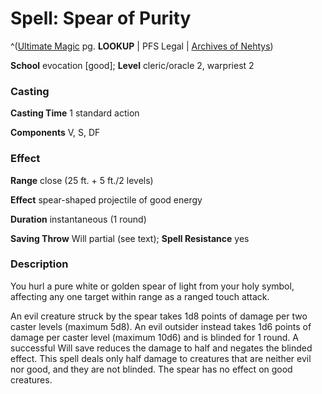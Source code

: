 # Spell: Spear of Purity

^([Ultimate Magic][ss-spear-of-purity] pg. **LOOKUP** | PFS Legal | [Archives of Nehtys][sn-spear-of-purity])

**School** evocation [good]; **Level** cleric/oracle 2, warpriest 2

### Casting

**Casting Time** 1 standard action  

**Components** V, S, DF

### Effect

**Range** close (25 ft. + 5 ft./2 levels)  

**Effect** spear-shaped projectile of good energy  

**Duration** instantaneous (1 round)  

**Saving Throw** Will partial (see text); **Spell Resistance** yes

### Description

You hurl a pure white or golden spear of light from your holy symbol, affecting any one target within range as a ranged touch attack.  

An evil creature struck by the spear takes 1d8 points of damage per two caster levels (maximum 5d8). An evil outsider instead takes 1d6 points of damage per caster level (maximum 10d6) and is blinded for 1 round. A successful Will save reduces the damage to half and negates the blinded effect. This spell deals only half damage to creatures that are neither evil nor good, and they are not blinded. The spear has no effect on good creatures.

[ss-spear-of-purity]: http://paizo.com/pathfinderRPG/v57
[sn-spear-of-purity]: http://www.archivesofnethys.com/SpellDisplay.aspx?ItemName=Spear%20of%20Purity